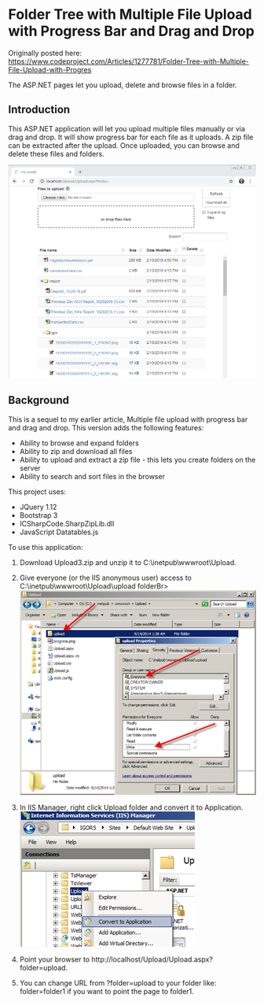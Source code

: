 # Folder Tree with Multiple File Upload with Progress Bar and Drag and Drop

Originally posted here:
https://www.codeproject.com/Articles/1277781/Folder-Tree-with-Multiple-File-Upload-with-Progres

The ASP.NET pages let you upload, delete and browse files in a folder.

## Introduction
This ASP.NET application will let you upload multiple files manually or via drag and drop. It will show progress bar for each file as it uploads. A zip file can be extracted after the upload. Once uploaded, you can browse and delete these files and folders.

![](img/upload3.png)

## Background
This is a sequel to my earlier article, Multiple file upload with progress bar and drag and drop. This version adds the following features:

- Ability to browse and expand folders
- Ability to zip and download all files
- Ability to upload and extract a zip file - this lets you create folders on the server
- Ability to search and sort files in the browser
  
This project uses:
- JQuery 1.12
- Bootstrap 3
- ICSharpCode.SharpZipLib.dll
- JavaScript Datatables.js

To use this application:

1. Download Upload3.zip and unzip it to C:\inetpub\wwwroot\Upload.
   
2. Give everyone (or the IIS anonymous user) access to C:\inetpub\wwwroot\Upload\upload folderBr>
![](img/uploadsec1.png)

3. In IIS Manager, right click Upload folder and convert it to Application.
![](img/convertoapp.png)

4. Point your browser to http://localhost/Upload/Upload.aspx?folder=upload.
  
5. You can change URL from ?folder=upload to your folder like: folder=folder1 if you want to point the page to folder1.
